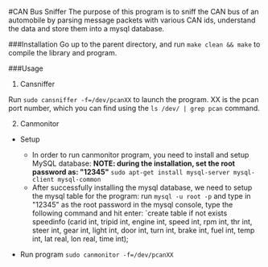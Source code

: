 #CAN Bus Sniffer
The purpose of this program is to sniff the CAN bus of an automobile by parsing message packets with various CAN ids, understand the data and store them into a mysql database.

###Installation
Go up to the parent directory, and run `make clean && make` to compile the library and program.

###Usage
1. Cansniffer

Run `sudo cansniffer -f=/dev/pcanXX` to launch the program. XX is the pcan port number, which you can find using the `ls /dev/ | grep pcan` command.

2. Canmonitor

 - Setup
   - In order to run canmonitor program, you need to install and setup MySQL database:
	**NOTE: during the installation, set the root password as: \"12345\"**
	`sudo apt-get install mysql-server mysql-client mysql-common`
   - After successfully installing the mysql database, we need to setup the mysql table for the program:
     run `mysql -u root -p` and type in \"12345\" as the root password
     in the mysql console, type the following command and hit enter:
     `create table if not exists speedinfo (carid int, tripid int, engine int, speed int, rpm int, thr int, steer int, gear int, light int, door int, turn int, brake int, fuel int, temp int, lat real, lon real, time int);


 - Run program
`sudo canmonitor -f=/dev/pcanXX` 
